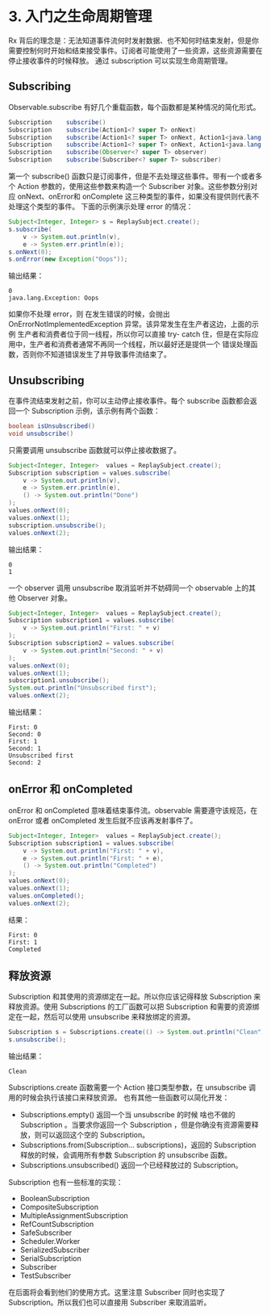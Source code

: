 # 3. 入门之生命周期管理

Rx 背后的理念是：无法知道事件流何时发射数据、也不知何时结束发射，但是你需要控制何时开始和结束接受事件。订阅者可能使用了一些资源，这些资源需要在停止接收事件的时候释放。 通过 subscription 可以实现生命周期管理。

## Subscribing

Observable.subscribe 有好几个重载函数，每个函数都是某种情况的简化形式。

```java
Subscription    subscribe()
Subscription    subscribe(Action1<? super T> onNext)
Subscription    subscribe(Action1<? super T> onNext, Action1<java.lang.Throwable> onError)
Subscription    subscribe(Action1<? super T> onNext, Action1<java.lang.Throwable> onError, Action0 onComplete)
Subscription    subscribe(Observer<? super T> observer)
Subscription    subscribe(Subscriber<? super T> subscriber)
```

第一个 subscribe() 函数只是订阅事件，但是不去处理这些事件。带有一个或者多个 Action 参数的，使用这些参数来构造一个 Subscriber 对象。这些参数分别对应 onNext、onError和 onComplete 这三种类型的事件，如果没有提供则代表不处理这个类型的事件。
下面的示例演示处理 error 的情况：

```java
Subject<Integer, Integer> s = ReplaySubject.create();
s.subscribe(
    v -> System.out.println(v),
    e -> System.err.println(e));
s.onNext(0);
s.onError(new Exception("Oops"));
```

输出结果：

```
0
java.lang.Exception: Oops
```

如果你不处理 error，则 在发生错误的时候，会抛出 OnErrorNotImplementedException 异常。该异常发生在生产者这边，上面的示例 生产者和消费者位于同一线程，所以你可以直接 try- catch 住，但是在实际应用中，生产者和消费者通常不再同一个线程，所以最好还是提供一个 错误处理函数，否则你不知道错误发生了并导致事件流结束了。

## Unsubscribing

在事件流结束发射之前，你可以主动停止接收事件。每个 subscribe 函数都会返回一个 Subscription 示例，该示例有两个函数：

```java
boolean isUnsubscribed()
void unsubscribe()
```

只需要调用 unsubscribe 函数就可以停止接收数据了。

```java
Subject<Integer, Integer>  values = ReplaySubject.create();
Subscription subscription = values.subscribe(
    v -> System.out.println(v),
    e -> System.err.println(e),
    () -> System.out.println("Done")
);
values.onNext(0);
values.onNext(1);
subscription.unsubscribe();
values.onNext(2);
```

输出结果：

```
0
1
```

一个 observer 调用 unsubscribe 取消监听并不妨碍同一个 observable 上的其他 Observer 对象。

```java
Subject<Integer, Integer>  values = ReplaySubject.create();
Subscription subscription1 = values.subscribe(
    v -> System.out.println("First: " + v)
);
Subscription subscription2 = values.subscribe(
    v -> System.out.println("Second: " + v)
);
values.onNext(0);
values.onNext(1);
subscription1.unsubscribe();
System.out.println("Unsubscribed first");
values.onNext(2);
```

输出结果：

```
First: 0
Second: 0
First: 1
Second: 1
Unsubscribed first
Second: 2
```

## onError 和 onCompleted

onError 和 onCompleted 意味着结束事件流。observable 需要遵守该规范，在 onError 或者 onCompleted 发生后就不应该再发射事件了。

```java
Subject<Integer, Integer>  values = ReplaySubject.create();
Subscription subscription1 = values.subscribe(
    v -> System.out.println("First: " + v),
    e -> System.out.println("First: " + e),
    () -> System.out.println("Completed")
);
values.onNext(0);
values.onNext(1);
values.onCompleted();
values.onNext(2);
```

结果：

```
First: 0
First: 1
Completed
```

## 释放资源

Subscription 和其使用的资源绑定在一起。所以你应该记得释放 Subscription 来释放资源。使用 Subscriptions 的工厂函数可以把 Subscription 和需要的资源绑定在一起，然后可以使用 unsubscribe 来释放绑定的资源。

```java
Subscription s = Subscriptions.create(() -> System.out.println("Clean"));
s.unsubscribe();
```

输出结果：

```
Clean
```

Subscriptions.create 函数需要一个 Action 接口类型参数，在 unsubscribe 调用的时候会执行该接口来释放资源。 也有其他一些函数可以简化开发：

- Subscriptions.empty() 返回一个当 unsubscribe 的时候 啥也不做的Subscription 。当要求你返回一个 Subscription ，但是你确没有资源需要释放，则可以返回这个空的 Subscription。
- Subscriptions.from(Subscription… subscriptions)，返回的 Subscription 释放的时候，会调用所有参数 Subscription 的 unsubscribe 函数。
- Subscriptions.unsubscribed() 返回一个已经释放过的 Subscription。

Subscription 也有一些标准的实现：

- BooleanSubscription
- CompositeSubscription
- MultipleAssignmentSubscription
- RefCountSubscription
- SafeSubscriber
- Scheduler.Worker
- SerializedSubscriber
- SerialSubscription
- Subscriber
- TestSubscriber

在后面将会看到他们的使用方式。这里注意 Subscriber 同时也实现了 Subscription。所以我们也可以直接用 Subscriber 来取消监听。
